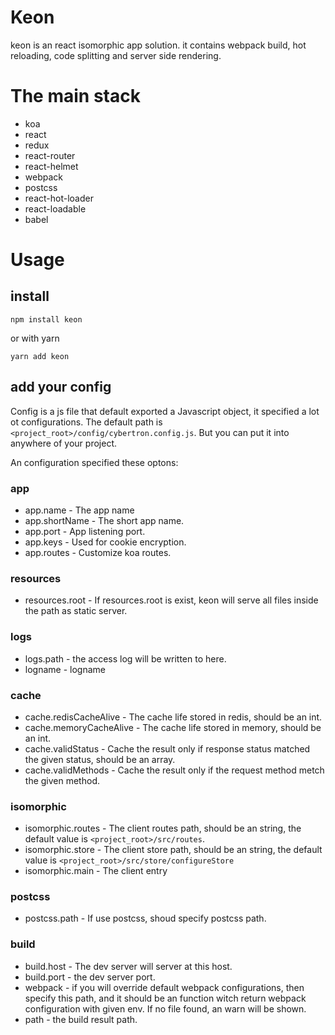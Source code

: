 # Keon
keon is an react isomorphic app solution. it contains webpack build, hot reloading, code splitting and server side rendering.

# The main stack
- koa
- react
- redux
- react-router
- react-helmet
- webpack
- postcss
- react-hot-loader
- react-loadable
- babel

# Usage
## install
```
npm install keon
```
or with yarn
```
yarn add keon
```
## add your config
Config is a js file that default exported a Javascript object, it specified a lot ot configurations. The default path is `<project_root>/config/cybertron.config.js`. But you can put it into anywhere of your project.

An configuration specified these optons:

###  app
- app.name - The app name
- app.shortName - The short app name.
- app.port - App listening port.
- app.keys - Used for cookie encryption.
- app.routes - Customize koa routes.

### resources
- resources.root - If resources.root is exist, keon will serve all files inside the path as static server.

### logs
- logs.path - the access log will be written to here.
- logname - logname

### cache
- cache.redisCacheAlive - The cache life stored in redis, should be an int.
- cache.memoryCacheAlive - The cache life stored in memory, should be an int.
- cache.validStatus - Cache the result only if response status matched the given status, should be an array.
- cache.validMethods - Cache the result only if the request method metch the given method.

### isomorphic
- isomorphic.routes - The client routes path, should be an string, the default value is `<project_root>/src/routes`.
- isomorphic.store - The client store path, should be an string, the default value is `<project_root>/src/store/configureStore`
- isomorphic.main - The client entry

### postcss
- postcss.path - If use postcss, shoud specify postcss path.

### build
- build.host - The dev server will server at this host.
- build.port - the dev server port.
- webpack - if you will override default webpack configurations, then specify this path, and it should be an function witch return webpack configuration with given env. If no file found, an warn will be shown.
- path - the build result path.

